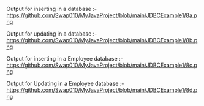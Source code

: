 Output for inserting in a database :-              
https://github.com/Swap010/MyJavaProject/blob/main/JDBCExample1/8a.png

Output for updating in a database :-              
https://github.com/Swap010/MyJavaProject/blob/main/JDBCExample1/8b.png

Output for inserting in a Employee database :-              
https://github.com/Swap010/MyJavaProject/blob/main/JDBCExample1/8c.png

Output for Updating in a Employee database :-              
https://github.com/Swap010/MyJavaProject/blob/main/JDBCExample1/8d.png
